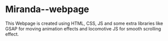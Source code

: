 # Miranda--webpage

This Webpage is created using HTML, CSS, JS and some extra libraries like GSAP for moving animation effects and locomotive JS for smooth scrolling effect.
